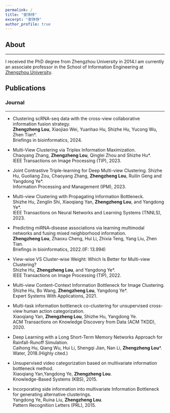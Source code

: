 ```yaml
---
permalink: /
title: "娄铮铮"
excerpt: "娄铮铮"
author_profile: true
---
```


## About
---
I received the PhD degree from Zhengzhou University in 2014.I am currently an associate professor in the School of Information Engineering at [Zhengzhou University](https://www.zzu.edu.cn/).

## Publications
### Journal
---
- Clustering scRNA-seq data with the cross-view collaborative information fusion strategy.  
**Zhengzheng Lou**, Xiaojiao Wei, Yuanhao Hu, Shizhe Hu, Yucong Wu, Zhen Tian*.  
Briefings in bioinformatics, 2024.  

- Multi-View Clustering via Triplex Information Maximization.  
Chaoyang Zhang, **Zhengzheng Lou**, Qinglei Zhou and Shizhe Hu*.  
IEEE Transactions on Image Processing (TIP), 2023.

- Joint Contrastive Triple-learning for Deep Multi-view Clustering.
Shizhe Hu, Guoliang Zou, Chaoyang Zhang, **Zhengzheng Lou**, Ruilin Geng and Yangdong Ye*.  
Information Processing and Management (IPM), 2023.  

- Multi-view Clustering with Propagating Information Bottleneck.  
Shizhe Hu, Zenglin Shi, Xiaoqiang Yan, **Zhengzheng Lou**, and Yangdong Ye*.  
IEEE Transactions on Neural Networks and Learning Systems (TNNLS), 2023.  

- Predicting miRNA-disease associations via learning multimodal networks and fusing mixed neighborhood information.  
**Zhengzheng Lou**, Zhaoxu Cheng, Hui Li, Zhixia Teng, Yang Liu, Zhen Tian.  
Briefings in bioinformatics, 2022.(IF: 13.994)  

- View-wise VS Cluster-wise Weight: Which Is Better for Multi-view Clustering?  
Shizhe Hu, **Zhengzheng Lou**, and Yangdong Ye*.  
IEEE Transactions on Image Processing (TIP), 2022.  

- Multi-view Content-Context Information Bottleneck for Image Clustering.  
Shizhe Hu, Bo Wang, **Zhengzheng Lou**, Yangdong Ye*.  
Expert Systems With Applications, 2021.  

- Multi-task information bottleneck co-clustering for unsupervised cross-view human action categorization.  
Xiaoqiang Yan, **Zhengzheng Lou**, Shizhe Hu, Yangdong Ye.  
ACM Transactions on Knowledge Discovery from Data (ACM TKDD), 2020.  

- Deep Learning with a Long Short-Term Memory Networks Approach for Rainfall-Runoff Simulation.  
Caihong Hu, Qiang Wu, Hui Li, Shengqi Jian, Nan Li, **Zhengzheng Lou***.  
Water, 2018.(Highly cited.)  

- Unsupervised video categorization based on multivariate information bottleneck method.  
Xiaoqiang Yan,Yangdong Ye, **Zhengzheng Lou**.  
Knowledge-Based Systems (KBS), 2015. 

- Incorporating side information into multivariate Information Bottleneck for generating alternative clusterings.  
Yangdong Ye, Ruina Liu, **Zhengzheng Lou**.  
Pattern Recognition Letters (PRL), 2015.  


